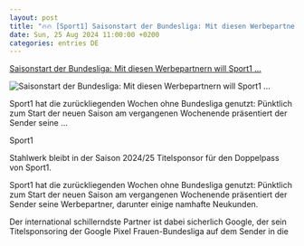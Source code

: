 ```yaml
---
layout: post
title: "🔥🔥 [Sport1] Saisonstart der Bundesliga: Mit diesen Werbepartnern will Sport1 ..."
date: Sun, 25 Aug 2024 11:00:00 +0200
categories: entries DE
---
```

[Saisonstart der Bundesliga: Mit diesen Werbepartnern will Sport1 ...](https://www.horizont.net/medien/nachrichten/saisonstart-der-bundesliga-mit-diesen-partner-will-sport1-die-neue-saison-bespielen-222102)

![Saisonstart der Bundesliga: Mit diesen Werbepartnern will Sport1 ...](https://www.horizont.net/news/media/45/Sport1-Doppelpass-447775.jpeg)

Sport1 hat die zurückliegenden Wochen ohne Bundesliga genutzt: Pünktlich zum Start der neuen Saison am vergangenen Wochenende präsentiert der Sender seine ...

Sport1

Stahlwerk bleibt in der Saison 2024/25 Titelsponsor für den Doppelpass von Sport1.

Sport1 hat die zurückliegenden Wochen ohne Bundesliga genutzt: Pünktlich zum Start der neuen Saison am vergangenen Wochenende präsentiert der Sender seine Werbepartner, darunter einige namhafte Neukunden.

Der international schillerndste Partner ist dabei sicherlich Google, der sein Titelsponsoring der Google Pixel Frauen-Bundesliga auf dem Sender in die

